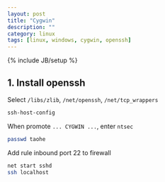```yaml
---
layout: post
title: "Cygwin"
description: ""
category: linux
tags: [linux, windows, cygwin, openssh]
---
```

{% include JB/setup %}

## 1. Install openssh

Select `/libs/zlib`, `/net/openssh`, `/net/tcp_wrappers`

```sh
ssh-host-config
```

When promote `... CYGWIN ...`, enter `ntsec`

```sh
passwd taohe
```

Add rule inbound port 22 to firewall

```sh
net start sshd
ssh localhost
```
